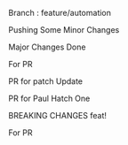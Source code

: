 
Branch : feature/automation

Pushing Some Minor Changes


Major Changes Done 

For PR

PR for patch Update

PR for Paul Hatch One 

BREAKING CHANGES
feat!


For PR
